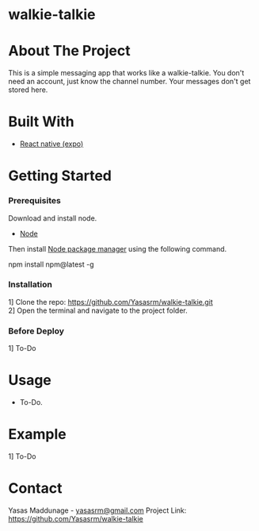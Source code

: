 # walkie-talkie

# About The Project

This is a simple messaging app that works like a walkie-talkie. You don't need an account, just know the channel number. Your messages don't get stored here.

# Built With

<ul dir="auto">
<li><a href="https://expo.dev/" rel="nofollow">React native (expo)</a></li>
</ul>

# Getting Started

<h3>Prerequisites</h3>

Download and install node.
<ul dir="auto">
  <li><a href="https://nodejs.org/" rel="nofollow">Node</a></li>
</ul>

Then install <a href="https://www.npmjs.com/" rel="nofollow">Node package manager</a> using the following command.

npm install npm@latest -g

<h3>Installation</h3>

1] Clone the repo: https://github.com/Yasasrm/walkie-talkie.git <br>
2] Open the terminal and navigate to the project folder. <br>

<h3>Before Deploy</h3>
1] To-Do

# Usage

 <ul dir="auto">
  <li>To-Do.</li>
</ul>

# Example
1] To-Do

# Contact

Yasas Maddunage - yasasrm@gmail.com
Project Link: https://github.com/Yasasrm/walkie-talkie
